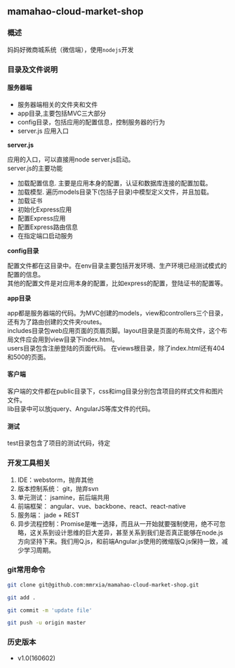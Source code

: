 ## mamahao-cloud-market-shop

### 概述

妈妈好微商城系统（微信端），使用`nodejs`开发

### 目录及文件说明

#### 服务器端

+ 服务器端相关的文件夹和文件
+ app目录,主要包括MVC三大部分
+ config目录，包括应用的配置信息，控制服务器的行为
+ server.js 应用入口

**server.js**

应用的入口，可以直接用node server.js启动。   
server.js的主要功能   

+ 加载配置信息. 主要是应用本身的配置，认证和数据库连接的配置加载。
+ 加载模型. 遍历models目录下(包括子目录)中模型定义文件，并且加载。
+ 加载证书
+ 初始化Express应用
+ 配置Express应用
+ 配置Express路由信息
+ 在指定端口启动服务

**config目录**

配置文件都在这目录中。在env目录主要包括开发环境、生产环境已经测试模式的配置的信息。    
其他的配置文件是对应用本身的配置，比如express的配置，登陆证书的配置等。

**app目录**

app都是服务器端的代码。为MVC创建的models，view和controllers三个目录，还有为了路由创建的文件夹routes。     
includes目录包web应用页面的页眉页脚。layout目录是页面的布局文件，这个布局文件应会用到view目录下index.html。  
users目录包含注册登陆的页面代码。
在views根目录，除了index.html还有404和500的页面。


#### 客户端
客户端的文件都在public目录下，css和img目录分别包含项目的样式文件和图片文件。   
lib目录中可以放jquery、AngularJS等库文件的代码。


#### 测试
test目录包含了项目的测试代码，待定



### 开发工具相关

1. IDE：webstorm，抛弃其他
2. 版本控制系统： git，抛弃svn
3. 单元测试： jsamine，前后端共用
4. 前端框架： angular、vue、backbone、react、react-native
5. 服务端： jade + REST
6. 异步流程控制：Promise是唯一选择，而且从一开始就要强制使用，绝不可忽略，这关系到设计思维的巨大差异，甚至关系到我们是否真正能够在node.js方向坚持下来。我们用Q.js，和前端Angular.js使用的微缩版Q.js保持一致，减少学习周期。

### git常用命令

```bash
git clone git@github.com:mmrxia/mamahao-cloud-market-shop.git
```

```bash
git add .
```

```bash
git commit -m 'update file'
```

```bash
git push -u origin master
```

### 历史版本 

+ v1.0(160602)


